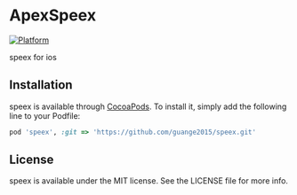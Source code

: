 # ApexSpeex
[![Platform](https://img.shields.io/cocoapods/p/speex.svg?style=flat)](http://cocoapods.org/pods/speex)

speex for ios

## Installation

speex is available through [CocoaPods](http://cocoapods.org). To install
it, simply add the following line to your Podfile:

```ruby
pod 'speex', :git => 'https://github.com/guange2015/speex.git'
```

## License

speex is available under the MIT license. See the LICENSE file for more info.
